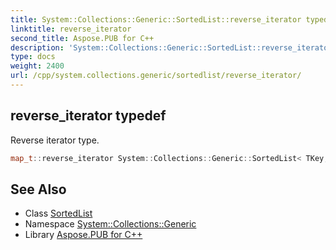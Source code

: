 ```yaml
---
title: System::Collections::Generic::SortedList::reverse_iterator typedef
linktitle: reverse_iterator
second_title: Aspose.PUB for C++
description: 'System::Collections::Generic::SortedList::reverse_iterator typedef. Reverse iterator type in C++.'
type: docs
weight: 2400
url: /cpp/system.collections.generic/sortedlist/reverse_iterator/
---
```

## reverse_iterator typedef


Reverse iterator type.

```cpp
map_t::reverse_iterator System::Collections::Generic::SortedList< TKey, TValue >::reverse_iterator
```

## See Also

* Class [SortedList](../)
* Namespace [System::Collections::Generic](../../)
* Library [Aspose.PUB for C++](../../../)
